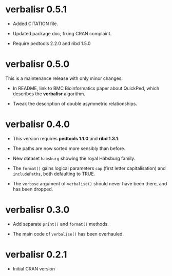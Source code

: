 # verbalisr 0.5.1

* Added CITATION file.

* Updated package doc, fixing CRAN complaint.

* Require pedtools 2.2.0 and ribd 1.5.0


# verbalisr 0.5.0

This is a maintenance release with only minor changes.

* In README, link to BMC Bioinformatics paper about QuickPed, which describes the **verbalisr** algorithm.

* Tweak the description of double asymmetric relationships.


# verbalisr 0.4.0

* This version requires **pedtools 1.1.0** and **ribd 1.3.1**.

* The paths are now sorted more sensibly than before.

* New dataset `habsburg` showing the royal Habsburg family.

* The `format()` gains logical parameters `cap` (first letter capitalisation) and `includePaths`, both defaulting to TRUE.

* The `verbose` argument of `verbalise()` should never have been there, and has been dropped.


# verbalisr 0.3.0

* Add separate `print()` and `format()` methods.

* The main code of `verbalise()` has been overhauled.


# verbalisr 0.2.1

* Initial CRAN version
